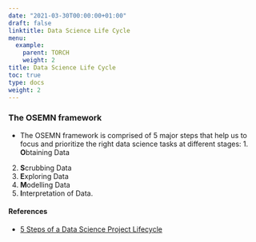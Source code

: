 ```yaml
---
date: "2021-03-30T00:00:00+01:00"
draft: false
linktitle: Data Science Life Cycle
menu:
  example:
    parent: TORCH 
    weight: 2
title: Data Science Life Cycle
toc: true
type: docs
weight: 2
---
```


### The OSEMN framework

-  The OSEMN framework is comprised of 5 major steps that help us to focus and prioritize the right data science tasks at different stages:   1. **O**btaining Data
  2. **S**crubbing Data
  3. **E**xploring Data
  4. **M**odelling Data 
  5. **I**nterpretation of Data.
  

#### References

- [5 Steps of a Data Science Project Lifecycle](https://towardsdatascience.com/5-steps-of-a-data-science-project-lifecycle-26c50372b492)



